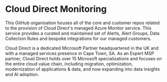 # Cloud Direct Monitoring

This GitHub organisation houses all of the core and customer repos related to the provision of Cloud Direct's managed Azure Monitor service. This service provides a curated and maintained set of Alerts, Alert Groups, Data Collection Rules and bespoke integrations for our managed customers.

Cloud Direct is a dedicated Microsoft Partner headquartered in the UK and with a managed services presence in Cape Town, SA. As an Expert MSP partner, Cloud Direct holds over 15 Microsoft specializations and focuses on the entire cloud value chain, including migration, optimization, modernization of applications & data, and now expanding into data insights and AI adoption. 
